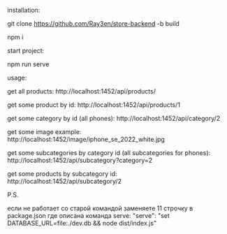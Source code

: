 installation:

  git clone https://github.com/Ray3en/store-backend -b build
  
  npm i

start project:

  npm run serve

usage:

  get all products:
    http://localhost:1452/api/products/

  get some product by id:
    http://localhost:1452/api/products/1

  get some category by id (all phones):
    http://localhost:1452/api/category/2

  get some image example: 
    http://localhost:1452/image/iphone_se_2022_white.jpg

  get some subcategories by category id (all subcategories for phones):
    http://localhost:1452/api/subcategory?category=2

  get some products by subcategory id:
    http://localhost:1452/api/subcategory/2

P.S.

если не работает со старой командой заменяете 11 строчку в package.json где описана команда serve:
    "serve": "set DATABASE_URL=file:./dev.db && node dist/index.js"
